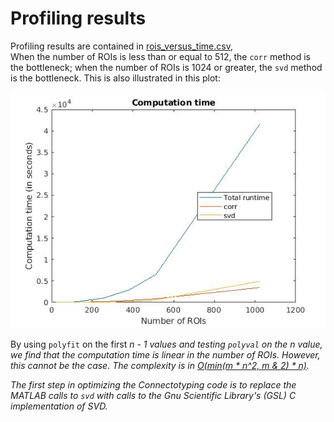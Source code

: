 # Profiling results

Profiling results are contained in 
[rois_versus_time.csv](estimating_time_versus_rois/rois_versus_time.csv),  
When the number of ROIs is less than or equal to 512, the `corr` method is 
the bottleneck; when the number of ROIs is 1024 or greater, the `svd` 
method is the bottleneck. This is also illustrated in this plot:

![plot of runtime](rois_v_computation_time.jpg)

By using `polyfit` on the first <i>n - 1</n> values and testing `polyval`
on the <i>n</i> value, we find that the computation time is linear in the 
number of ROIs.  However, this cannot be the case.  The complexity is in 
[<i>O(min(m * n^2, m & 2) * n)](https://mathoverflow.net/a/221216/33176).

The first step in optimizing the Connectotyping code is to replace the MATLAB
calls to `svd` with calls to the Gnu Scientific Library's (GSL) C implementation
of SVD.
